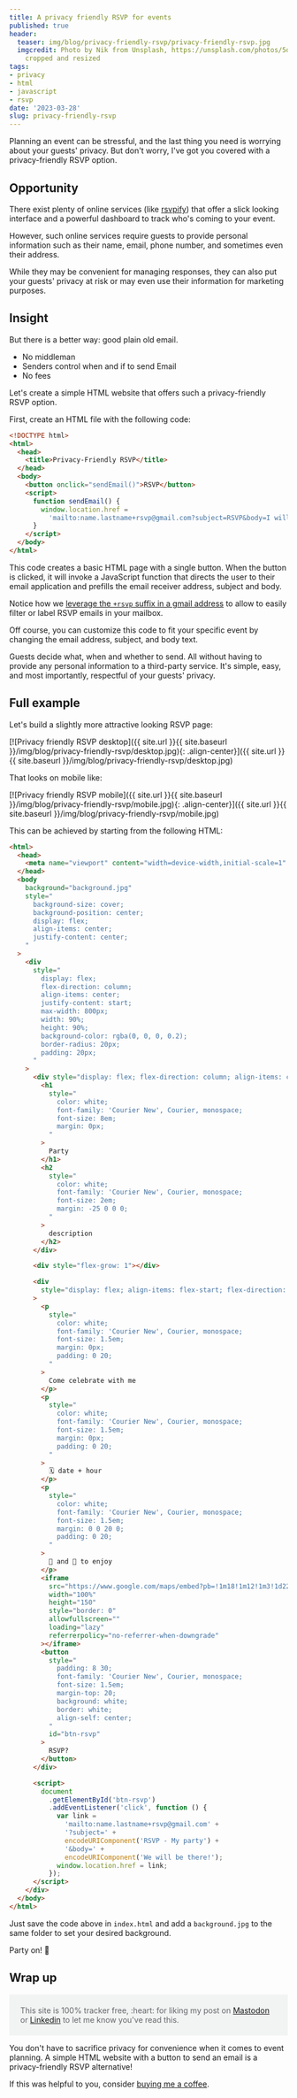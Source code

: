 ```yaml
---
title: A privacy friendly RSVP for events
published: true
header:
  teaser: img/blog/privacy-friendly-rsvp/privacy-friendly-rsvp.jpg
  imgcredit: Photo by Nik from Unsplash, https://unsplash.com/photos/5dgHxsvJ170,
    cropped and resized
tags:
- privacy
- html
- javascript
- rsvp
date: '2023-03-28'
slug: privacy-friendly-rsvp
---
```



Planning an event can be stressful, and the last thing you need is worrying about your guests' privacy. But don't worry, I've got you covered with a privacy-friendly RSVP option.

## Opportunity

There exist plenty of online services (like [rsvpify](https://rsvpify.com/)) that offer a slick looking interface and a powerful dashboard to track who's coming to your event.

However, such online services require guests to provide personal information such as their name, email, phone number, and sometimes even their address.

While they may be convenient for managing responses, they can also put your guests' privacy at risk or may even use their information for marketing purposes.

## Insight

But there is a better way: good plain old email.

- No middleman
- Senders control when and if to send Email
- No fees

Let's create a simple HTML website that offers such a privacy-friendly RSVP option.

First, create an HTML file with the following code:

```html
<!DOCTYPE html>
<html>
  <head>
    <title>Privacy-Friendly RSVP</title>
  </head>
  <body>
    <button onclick="sendEmail()">RSVP</button>
    <script>
      function sendEmail() {
        window.location.href =
          'mailto:name.lastname+rsvp@gmail.com?subject=RSVP&body=I will be attending!';
      }
    </script>
  </body>
</html>
```

This code creates a basic HTML page with a single button. When the button is clicked, it will invoke a JavaScript function that directs the user to their email application and prefills the email receiver address, subject and body.

Notice how we [leverage the `+rsvp` suffix in a gmail address](https://gmail.googleblog.com/2008/03/2-hidden-ways-to-get-more-from-your.html) to allow to easily filter or label RSVP emails in your mailbox.

Off course, you can customize this code to fit your specific event by changing the email address, subject, and body text.

Guests decide what, when and whether to send. All without having to provide any personal information to a third-party service. It's simple, easy, and most importantly, respectful of your guests' privacy.

## Full example

Let's build a slightly more attractive looking RSVP page:

[![Privacy friendly RSVP desktop]({{ site.url }}{{ site.baseurl }}/img/blog/privacy-friendly-rsvp/desktop.jpg){: .align-center}]({{ site.url }}{{ site.baseurl }}/img/blog/privacy-friendly-rsvp/desktop.jpg)

That looks on mobile like:

[![Privacy friendly RSVP mobile]({{ site.url }}{{ site.baseurl }}/img/blog/privacy-friendly-rsvp/mobile.jpg){: .align-center}]({{ site.url }}{{ site.baseurl }}/img/blog/privacy-friendly-rsvp/mobile.jpg)

This can be achieved by starting from the following HTML:

```html
<html>
  <head>
    <meta name="viewport" content="width=device-width,initial-scale=1" />
  </head>
  <body
    background="background.jpg"
    style="
      background-size: cover;
      background-position: center;
      display: flex;
      align-items: center;
      justify-content: center;
    "
  >
    <div
      style="
        display: flex;
        flex-direction: column;
        align-items: center;
        justify-content: start;
        max-width: 800px;
        width: 90%;
        height: 90%;
        background-color: rgba(0, 0, 0, 0.2);
        border-radius: 20px;
        padding: 20px;
      "
    >
      <div style="display: flex; flex-direction: column; align-items: center">
        <h1
          style="
            color: white;
            font-family: 'Courier New', Courier, monospace;
            font-size: 8em;
            margin: 0px;
          "
        >
          Party
        </h1>
        <h2
          style="
            color: white;
            font-family: 'Courier New', Courier, monospace;
            font-size: 2em;
            margin: -25 0 0 0;
          "
        >
          description
        </h2>
      </div>

      <div style="flex-grow: 1"></div>

      <div
        style="display: flex; align-items: flex-start; flex-direction: column"
      >
        <p
          style="
            color: white;
            font-family: 'Courier New', Courier, monospace;
            font-size: 1.5em;
            margin: 0px;
            padding: 0 20;
          "
        >
          Come celebrate with me
        </p>
        <p
          style="
            color: white;
            font-family: 'Courier New', Courier, monospace;
            font-size: 1.5em;
            margin: 0px;
            padding: 0 20;
          "
        >
          🗓️ date + hour
        </p>
        <p
          style="
            color: white;
            font-family: 'Courier New', Courier, monospace;
            font-size: 1.5em;
            margin: 0 0 20 0;
            padding: 0 20;
          "
        >
          🍻 and 🍟 to enjoy
        </p>
        <iframe
          src="https://www.google.com/maps/embed?pb=!1m18!1m12!1m3!1d2246.3233326624286!2d9.124615916552427!3d55.73551088054884!2m3!1f0!2f0!3f0!3m2!1i1024!2i768!4f13.1!3m3!1m2!1s0x464b717428bfa99b%3A0xfba38e2c20ba313a!2sLEGOLAND%C2%AE%20Billund%20Resort!5e0!3m2!1sen!2sbe!4v1680002007769!5m2!1sen!2sbe"
          width="100%"
          height="150"
          style="border: 0"
          allowfullscreen=""
          loading="lazy"
          referrerpolicy="no-referrer-when-downgrade"
        ></iframe>
        <button
          style="
            padding: 8 30;
            font-family: 'Courier New', Courier, monospace;
            font-size: 1.5em;
            margin-top: 20;
            background: white;
            border: white;
            align-self: center;
          "
          id="btn-rsvp"
        >
          RSVP?
        </button>
      </div>

      <script>
        document
          .getElementById('btn-rsvp')
          .addEventListener('click', function () {
            var link =
              'mailto:name.lastname+rsvp@gmail.com' +
              '?subject=' +
              encodeURIComponent('RSVP - My party') +
              '&body=' +
              encodeURIComponent('We will be there!');
            window.location.href = link;
          });
      </script>
    </div>
  </body>
</html>
```

Just save the code above in `index.html` and add a `background.jpg` to the same folder to set your desired background.

Party on! 🎉

## Wrap up

<p style="color: #646769; background: #f2f3f3; padding: 20px;">This site is 100% tracker free, :heart: for liking my post on <a href="https://androiddev.social/@Jeroenmols/110101372976132453">Mastodon</a> or <a href="https://www.linkedin.com/posts/jeroenmols_a-privacy-friendly-rsvp-for-events-activity-7046488707721289728-VGDJ">Linkedin</a> to let me know you've read this.</p>

You don't have to sacrifice privacy for convenience when it comes to event planning. A simple HTML website with a button to send an email is a privacy-friendly RSVP alternative!

If this was helpful to you, consider [buying me a coffee](https://www.buymeacoffee.com/jeroen).
